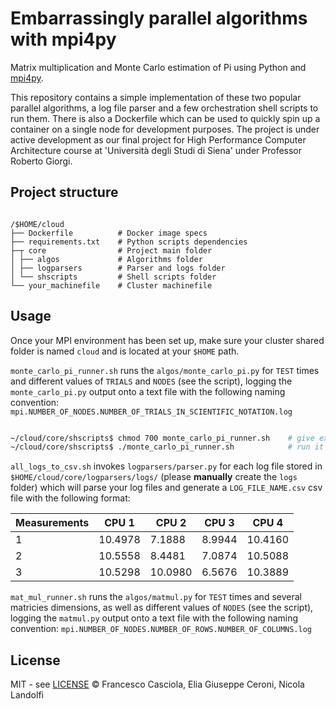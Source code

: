 # Embarrassingly parallel algorithms with mpi4py

Matrix multiplication and Monte Carlo estimation of Pi using Python and [mpi4py](https://mpi4py.readthedocs.io/en/stable/).

This repository contains a simple implementation of these two popular parallel algorithms, a log file parser and a few orchestration shell scripts to run them. There is also a Dockerfile which can be used to quickly spin up a container on a single node for development purposes. The project is under active development as our final project for High Performance Computer Architecture course at 'Università degli Studi di Siena' under Professor Roberto Giorgi.

## Project structure

```

/$HOME/cloud
├── Dockerfile          # Docker image specs
├── requirements.txt    # Python scripts dependencies
├─┬ core                # Project main folder
│ ├── algos             # Algorithms folder
│ ├── logparsers        # Parser and logs folder
│ └── shscripts         # Shell scripts folder
└── your_machinefile    # Cluster machinefile

```

## Usage

Once your MPI environment has been set up, make sure your cluster shared folder is named ```cloud``` and is located at your ```$HOME``` path.

```monte_carlo_pi_runner.sh``` runs the ```algos/monte_carlo_pi.py``` for ```TEST``` times and different values of ```TRIALS``` and ```NODES``` (see the script), logging the ```monte_carlo_pi.py``` output onto a text file with the following naming convention: ```mpi.NUMBER_OF_NODES.NUMBER_OF_TRIALS_IN_SCIENTIFIC_NOTATION.log```

```sh

~/cloud/core/shscripts$ chmod 700 monte_carlo_pi_runner.sh    # give execute permission
~/cloud/core/shscripts$ ./monte_carlo_pi_runner.sh            # run it

```

```all_logs_to_csv.sh``` invokes ```logparsers/parser.py``` for each log file stored in ```$HOME/cloud/core/logparsers/logs/``` (please **manually** create the ```logs``` folder) which will parse your log files and generate a ```LOG_FILE_NAME.csv``` csv file with the following format:

| Measurements | CPU 1   | CPU 2   | CPU 3  | CPU 4   |
|--------------|---------|---------|--------|---------|
| 1            | 10.4978 | 7.1888  | 8.9944 | 10.4160 |
| 2            | 10.5558 | 8.4481  | 7.0874 | 10.5088 |
| 3            | 10.5298 | 10.0980 | 6.5676 | 10.3889 |

```mat_mul_runner.sh``` runs the ```algos/matmul.py``` for ```TEST``` times and several matricies dimensions, as well as different values of ```NODES``` (see the script), logging the ```matmul.py``` output onto a text file with the following naming convention: ```mpi.NUMBER_OF_NODES.NUMBER_OF_ROWS.NUMBER_OF_COLUMNS.log```

## License

MIT - see [LICENSE](https://github.com/Nico769/HPCA-Project-Code/blob/master/LICENSE) © Francesco Casciola, Elia Giuseppe Ceroni, Nicola Landolfi